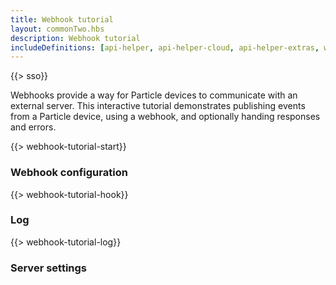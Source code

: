 ```yaml
---
title: Webhook tutorial
layout: commonTwo.hbs
description: Webhook tutorial
includeDefinitions: [api-helper, api-helper-cloud, api-helper-extras, webhook-tutorial]
---
```


{{> sso}}

Webhooks provide a way for Particle devices to communicate with an external server. This interactive tutorial demonstrates publishing events from a Particle device, using a webhook, and optionally handing responses and errors.


{{> webhook-tutorial-start}}

### Webhook configuration

{{> webhook-tutorial-hook}}

### Log

{{> webhook-tutorial-log}}

### Server settings
